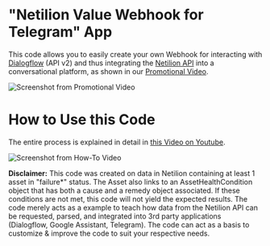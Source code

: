 # "Netilion Value Webhook for Telegram" App
This code allows you to easily create your own Webhook for interacting with [Dialogflow](https://dialogflow.com/) (API v2) and thus integrating the [Netilion API](https://api.netilion.endress.com/doc/v1/) into a conversational platform, as shown in our [Promotional Video](https://www.youtube.com/watch?v=t2_wmIuDhNE).

![Screenshot from Promotional Video](/images/Teaser_Video_Screenshot.jpg)


# How to Use this Code
The entire process is explained in detail in [this Video on Youtube](https://www.youtube.com/watch?v=VfkfDQ7elzE).

![Screenshot from How-To Video](/images/Explanation_Video_Screenshot.jpg)

**Disclaimer:**
This code was created on data in Netilion containing at least 1 asset in "failure*" status. The Asset also links to an AssetHealthCondition object that has both a cause and a remedy object associated. If these conditions are not met, this code will not yield the expected results. The code merely acts as a example to teach how data from the Netilion API can be requested, parsed, and integrated into 3rd party applications (Dialogflow, Google Assistant, Telegram). The code can act as a basis to customize & improve the code to suit your respective needs.
